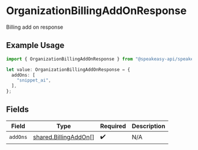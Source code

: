 # OrganizationBillingAddOnResponse

Billing add on response

## Example Usage

```typescript
import { OrganizationBillingAddOnResponse } from "@speakeasy-api/speakeasy-client-sdk-typescript/sdk/models/shared";

let value: OrganizationBillingAddOnResponse = {
  addOns: [
    "snippet_ai",
  ],
};
```

## Fields

| Field                                                               | Type                                                                | Required                                                            | Description                                                         |
| ------------------------------------------------------------------- | ------------------------------------------------------------------- | ------------------------------------------------------------------- | ------------------------------------------------------------------- |
| `addOns`                                                            | [shared.BillingAddOn](../../../sdk/models/shared/billingaddon.md)[] | :heavy_check_mark:                                                  | N/A                                                                 |